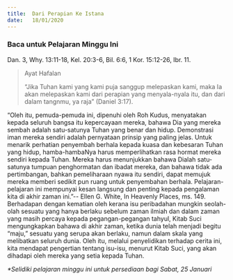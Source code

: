 ```yaml
---
title:  Dari Perapian Ke Istana
date:   18/01/2020
---
```


### Baca untuk Pelajaran Minggu Ini
Dan. 3, Why. 13:11-18, Kel. 20:3-6, Bil. 6:6, 1 Kor. 15:12-26, Ibr. 11.

> <p>Ayat Hafalan</p>
> “Jika Tuhan kami yang kami puja sanggup melepaskan kami, maka Ia akan melepaskan kami dari perapian yang menyala-nyala itu, dan dari dalam tangnmu, ya raja” (Daniel 3:17).

“Oleh itu, pemuda-pemuda ini, dipenuhi oleh Roh Kudus, menyatakan kepada seluruh bangsa itu kepercayaan mereka, bahawa Dia yang mereka sembah adalah satu-satunya Tuhan yang benar dan hidup. Demonstrasi iman mereka sendiri adalah pernyataan prinsip yang paling jelas. Untuk menarik perhatian penyembah berhala kepada kuasa dan kebesaran Tuhan yang hidup, hamba-hambaNya harus memperlihatkan rasa hormat mereka sendiri kepada Tuhan. Mereka harus menunjukkan bahawa Dialah satu-satunya tumpuan penghormatan dan ibadat mereka, dan bahawa tidak ada pertimbangan, bahkan pemeliharaan nyawa itu sendiri, dapat memujuk mereka memberi sedikit pun ruang untuk penyembahan berhala. Pelajaran-pelajaran ini mempunyai kesan langsung dan penting kepada pengalaman kita di akhir zaman ini.”-- Ellen G. White, In Heavenly Places, ms. 149. Berhadapan dengan kematian oleh kerana isu peribadahan mungkin seolah-olah sesuatu yang hanya berlaku sebelum zaman ilmiah dan dalam zaman yang masih percaya kepada pegangan-pegangan tahyul, Kitab Suci mengungkapkan bahawa di akhir zaman, ketika dunia telah menjadi begitu “maju,” sesuatu yang serupa akan berlaku, namun dalam skala yang melibatkan seluruh dunia. Oleh itu, melalui penyelidikan terhadap cerita ini, kita mendapat pengertian tentang isu-isu, menurut Kitab Suci, yang akan dihadapi oleh mereka yang setia kepada Tuhan.

_*Selidiki pelajaran minggu ini untuk persediaan bagi Sabat, 25 Januari_